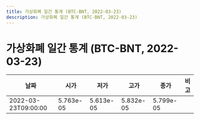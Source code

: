 ```yaml
---
title: 가상화폐 일간 통계 (BTC-BNT, 2022-03-23)
description: 가상화폐 일간 통계 (BTC-BNT, 2022-03-23)
---
```


가상화폐 일간 통계 (BTC-BNT, 2022-03-23)
===

|날짜|시가|저가|고가|종가|비고|
|--|--|--|--|--|--|
|2022-03-23T09:00:00|5.763e-05|5.613e-05|5.832e-05|5.799e-05|    |
